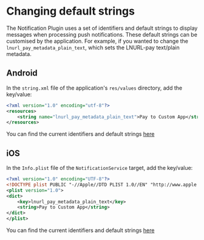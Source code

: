 # Changing default strings

The Notification Plugin uses a set of identifiers and default strings to display messages when processing push notifications. These default strings can be customised by the application. For example, if you wanted to change the `lnurl_pay_metadata_plain_text`, which sets the LNURL-pay text/plain metadata.

## Android

In the `string.xml` file of the application's `res/values` directory, add the key/value:

```xml
<?xml version="1.0" encoding="utf-8"?>
<resources>
    <string name="lnurl_pay_metadata_plain_text">Pay to Custom App</string>
</resources>
```
You can find the current identifiers and default strings [here](https://github.com/breez/breez-sdk-liquid/blob/main/lib/bindings/langs/android/lib/src/main/kotlin/breez_sdk_liquid_notification/Constants.kt)

## iOS

In the `Info.plist` file of the `NotificationService` target, add the key/value:

```xml
<?xml version="1.0" encoding="UTF-8"?>
<!DOCTYPE plist PUBLIC "-//Apple//DTD PLIST 1.0//EN" "http://www.apple.com/DTDs/PropertyList-1.0.dtd">
<plist version="1.0">
<dict>
	<key>lnurl_pay_metadata_plain_text</key>
	<string>Pay to Custom App</string>
</dict>
</plist>
```
You can find the current identifiers and default strings [here](https://github.com/breez/breez-sdk-liquid/blob/main/lib/bindings/langs/swift/Sources/BreezSDKLiquidNotification/Constants.swift)